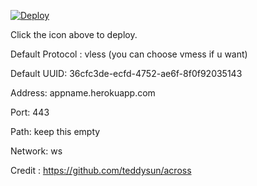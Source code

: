 [![Deploy](https://www.herokucdn.com/deploy/button.png)](https://dashboard.heroku.com/new?template=https://github.com/1111lo/xray-heroku)

Click the icon above to deploy.

Default Protocol : vless (you can choose vmess if u want)

Default UUID: 36cfc3de-ecfd-4752-ae6f-8f0f92035143

Address: appname.herokuapp.com

Port: 443

Path: keep this empty

Network: ws

Credit : https://github.com/teddysun/across
